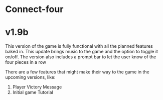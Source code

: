 # Connect-four
# v1.9b
This version of the game is fully functional with all the planned features baked in. This update brings music to the game and the option to toggle it on/off. The version also includes a prompt bar to let the user know of the four pieces in a row

There are a few features that might make their way to the game in the upcoming versions, like:
1. Player Victory Message
2. Initial game Tutorial
